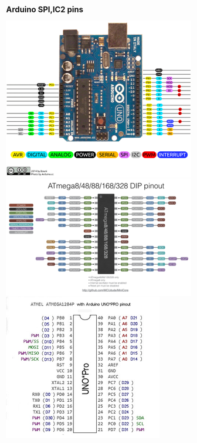 ## Arduino SPI,IC2 pins ##
![arduino-spec-IO](https://github.com/Code-Forge-Lab/Arduino/blob/master/arduino%20library/lib/Arduino-Uno-Pin-Diagram.png)
![arduino-spec-IO](https://github.com/Code-Forge-Lab/Arduino/blob/master/arduino%20library/lib/ATmega328P-PU-PIN-Diagram-connection-configration.jpg)
![arduino-spec-IO](https://github.com/Code-Forge-Lab/Arduino/blob/master/arduino%20library/lib/arduino-1284-unopro-pinout.jpg)
